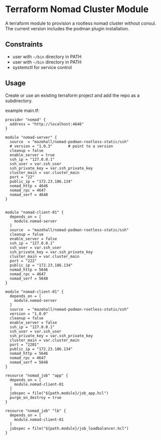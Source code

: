 # Terraform Nomad Cluster Module

A terraform module to provision a rootless nomad cluster without consul. The current version includes the podman plugin installation.

## Constraints

- user with `~/bin` directory in PATH
- user with `~/bin` directory in PATH
- systemctl for service control

## Usage

Create or use an existing terraform project and add the repo as a subdirectory.

example main.tf:

```HCL
provider "nomad" {
  address = "http://localhost:4646"
}

module "nomad-server" {
  source  = "mazehall/nomad-podman-rootless-static/ssh"
  # version = "1.0.3"       # point to a version
  cleanup = false
  enable_server = true
  ssh_ip = "127.0.0.1"
  ssh_user = var.ssh_user
  ssh_private_key = var.ssh_private_key
  cluster_main = var.cluster_main
  port = "22"
  public_ip = "172.23.186.134"
  nomad_http = 4646
  nomad_rpc = 4647
  nomad_serf = 4648
}


module "nomad-client-01" {
  depends_on = [
    module.nomad-server
  ]
  source  = "mazehall/nomad-podman-rootless-static/ssh"
  cleanup = false
  enable_server = false
  ssh_ip = "127.0.0.1"
  ssh_user = var.ssh_user
  ssh_private_key = var.ssh_private_key
  cluster_main = var.cluster_main
  port = "222"
  public_ip = "172.23.186.134"
  nomad_http = 5646
  nomad_rpc = 4647
  nomad_serf = 5648
}

module "nomad-client-01" {
  depends_on = [
    module.nomad-server
  ]
  source  = "mazehall/nomad-podman-rootless-static/ssh"
  version = "1.0.0"
  cleanup = false
  enable_server = false
  ssh_ip = "127.0.0.1"
  ssh_user = var.ssh_user
  ssh_private_key = var.ssh_private_key
  cluster_main = var.cluster_main
  port = "2201"
  public_ip = "172.23.186.134"
  nomad_http = 5646
  nomad_rpc = 4647
  nomad_serf = 5648
}

resource "nomad_job" "app" {
  depends_on = [
    module.nomad-client-01
  ]
  jobspec = file("${path.module}/job_app.hcl")
  purge_on_destroy = true
}

resource "nomad_job" "lb" {
  depends_on = [
    module.nomad-client-01
  ]
  jobspec = file("${path.module}/job_loadbalancer.hcl")
}
```
